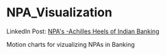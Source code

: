 # NPA_Visualization

LinkedIn Post: [NPA's -Achilles Heels of Indian Banking](https://www.linkedin.com/pulse/npas-achilles-heels-indian-banking-aakash-gupta/)

Motion charts for vizualizing NPAs in Banking
